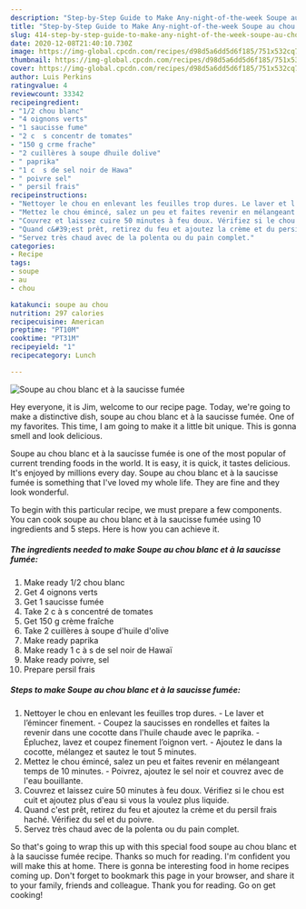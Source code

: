 ```yaml
---
description: "Step-by-Step Guide to Make Any-night-of-the-week Soupe au chou blanc et à la saucisse fumée"
title: "Step-by-Step Guide to Make Any-night-of-the-week Soupe au chou blanc et à la saucisse fumée"
slug: 414-step-by-step-guide-to-make-any-night-of-the-week-soupe-au-chou-blanc-et-a-la-saucisse-fumee
date: 2020-12-08T21:40:10.730Z
image: https://img-global.cpcdn.com/recipes/d98d5a6dd5d6f185/751x532cq70/soupe-au-chou-blanc-et-a-la-saucisse-fumee-photo-principale-de-la-recette.jpg
thumbnail: https://img-global.cpcdn.com/recipes/d98d5a6dd5d6f185/751x532cq70/soupe-au-chou-blanc-et-a-la-saucisse-fumee-photo-principale-de-la-recette.jpg
cover: https://img-global.cpcdn.com/recipes/d98d5a6dd5d6f185/751x532cq70/soupe-au-chou-blanc-et-a-la-saucisse-fumee-photo-principale-de-la-recette.jpg
author: Luis Perkins
ratingvalue: 4
reviewcount: 33342
recipeingredient:
- "1/2 chou blanc"
- "4 oignons verts"
- "1 saucisse fume"
- "2 c  s concentr de tomates"
- "150 g crme frache"
- "2 cuillères à soupe dhuile dolive"
- " paprika"
- "1 c  s de sel noir de Hawa"
- " poivre sel"
- " persil frais"
recipeinstructions:
- "Nettoyer le chou en enlevant les feuilles trop dures. Le laver et l’émincer finement. Coupez la saucisses en rondelles et faites la revenir dans une cocotte dans l&#39;huile chaude avec le paprika. Épluchez, lavez et coupez finement l’oignon vert. Ajoutez le dans la cocotte, mélangez et sautez le tout 5 minutes."
- "Mettez le chou émincé, salez un peu et faites revenir en mélangeant temps de 10 minutes. Poivrez, ajoutez le sel noir et couvrez avec de l&#39;eau bouillante."
- "Couvrez et laissez cuire 50 minutes à feu doux. Vérifiez si le chou est cuit et ajoutez plus d&#39;eau si vous la voulez plus liquide."
- "Quand c&#39;est prêt, retirez du feu et ajoutez la crème et du persil frais haché. Vérifiez du sel et du poivre."
- "Servez très chaud avec de la polenta ou du pain complet."
categories:
- Recipe
tags:
- soupe
- au
- chou

katakunci: soupe au chou 
nutrition: 297 calories
recipecuisine: American
preptime: "PT10M"
cooktime: "PT31M"
recipeyield: "1"
recipecategory: Lunch

---
```



![Soupe au chou blanc et à la saucisse fumée](https://img-global.cpcdn.com/recipes/d98d5a6dd5d6f185/751x532cq70/soupe-au-chou-blanc-et-a-la-saucisse-fumee-photo-principale-de-la-recette.jpg)

Hey everyone, it is Jim, welcome to our recipe page. Today, we're going to make a distinctive dish, soupe au chou blanc et à la saucisse fumée. One of my favorites. This time, I am going to make it a little bit unique. This is gonna smell and look delicious.



Soupe au chou blanc et à la saucisse fumée is one of the most popular of current trending foods in the world. It is easy, it is quick, it tastes delicious. It's enjoyed by millions every day. Soupe au chou blanc et à la saucisse fumée is something that I've loved my whole life. They are fine and they look wonderful.


To begin with this particular recipe, we must prepare a few components. You can cook soupe au chou blanc et à la saucisse fumée using 10 ingredients and 5 steps. Here is how you can achieve it.

<!--inarticleads1-->

##### The ingredients needed to make Soupe au chou blanc et à la saucisse fumée:

1. Make ready 1/2 chou blanc
1. Get 4 oignons verts
1. Get 1 saucisse fumée
1. Take 2 c à s concentré de tomates
1. Get 150 g crème fraîche
1. Take 2 cuillères à soupe d&#39;huile d&#39;olive
1. Make ready  paprika
1. Make ready 1 c à s de sel noir de Hawaï
1. Make ready  poivre, sel
1. Prepare  persil frais




<!--inarticleads2-->

##### Steps to make Soupe au chou blanc et à la saucisse fumée:

1. Nettoyer le chou en enlevant les feuilles trop dures. - Le laver et l’émincer finement. - Coupez la saucisses en rondelles et faites la revenir dans une cocotte dans l&#39;huile chaude avec le paprika. - Épluchez, lavez et coupez finement l’oignon vert. - Ajoutez le dans la cocotte, mélangez et sautez le tout 5 minutes.
1. Mettez le chou émincé, salez un peu et faites revenir en mélangeant temps de 10 minutes. - Poivrez, ajoutez le sel noir et couvrez avec de l&#39;eau bouillante.
1. Couvrez et laissez cuire 50 minutes à feu doux. Vérifiez si le chou est cuit et ajoutez plus d&#39;eau si vous la voulez plus liquide.
1. Quand c&#39;est prêt, retirez du feu et ajoutez la crème et du persil frais haché. Vérifiez du sel et du poivre.
1. Servez très chaud avec de la polenta ou du pain complet.




So that's going to wrap this up with this special food soupe au chou blanc et à la saucisse fumée recipe. Thanks so much for reading. I'm confident you will make this at home. There is gonna be interesting food in home recipes coming up. Don't forget to bookmark this page in your browser, and share it to your family, friends and colleague. Thank you for reading. Go on get cooking!
